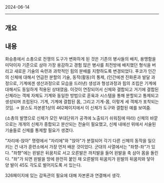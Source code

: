 

2024-06-14

----


## 개요

## 내용
화승총에서 소총으로 전쟁의 도구가 변화하게 된 것은 기존의 병사들의 배치, 용맹함을 미덕이자 기준으로 삼아 가장 용감하고 경험 많은 병사를 최전방에 배치했던 형식을 버리고 새로운 기술의 숙련과 과학적인 힘의 분배를 지향하도록 변경되었다. 
푸코가 인간의 신체에 대해서 언급한 분할의 기술, 동작(활동)의 통제, (인간에겐 진화론과 발달 과정으로, 기계에겐 생산과정으로 모습을 드러낸) 생성과 형성과정과 힘의 조립은 기계에 대해서도 동일하게 적용된 상태였음.
이것이 연장되어서 신체와 결합되고 거기에 결합된 신체라는 객체 자체도 기계와 동일한 방법으로 훈육과 시스템을 통해 분할되고 통제되고 생성되며 조립된다. 
기계, 기계에 결합된 몸, 그리고 기계-몸, 이렇게 세 객체가 포착되는 것임. → 맑스도 자본론1상의 462페이지에서 이 신체가 도구와 결합된 예를 보여줌.

(소총의 발명으로 신체가 모인 부대단위가 공격에 노출되기 쉬워짐에 따라) 신체의 바깥으로는 개개의 신체가 종합되고 분산되는 전술이 필요했고, 신체 내에선 위에서 서술된 기술들로 신체를 통제할 필요가 생겼다.

"자리에-앉아" 명령에서 "자리에"와 "앉아"가 분절되어 각기 다른 신체의 동작을 일으키는 건 내가 훈련소에서 가장 먼저 배운 것이었다.
군대의 사열에서는 "좌향-좌"가 있다. "좌향"에는 왼발은 뒤꿈치로 서고 오른발은 까치발을 들어 왼발을 축 삼아 몸을 돌린다. "좌"가 되면 왼발을 땅에 완전히 붙인 채 오른발의 뒤꿈치가 왼발의 뒤꿈치와 닿아 양 발이 45도 각도로 벌어지도록 서 있는다.

326페이지에 있는 감독관의 필요에 대해 자본론과 연결해서 생각.